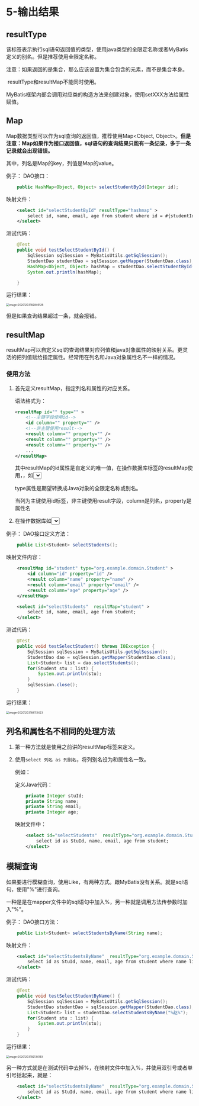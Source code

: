 # 5-输出结果



## resultType

​		该标签表示执行sql语句返回值的类型，使用java类型的全限定名称或者MyBatis定义的别名。但是推荐使用全限定名称。

​		注意：如果返回的是集合，那么应该设置为集合包含的元素，而不是集合本身。



​		resultType和resultMap不能同时使用。



MyBatis框架内部会调用对应类的构造方法来创建对象，使用setXXX方法给属性赋值。



## Map

Map数据类型可以作为sql查询的返回值，推荐使用Map<Object, Object>。**但是注意：Map如果作为接口返回值，sql语句的查询结果只能有一条记录，多于一条记录就会出现错误。**

其中，列名是Map的key，列值是Map的value。

例子：
DAO接口：

```java
    public HashMap<Object, Object> selectStudentById(Integer id);
```

映射文件：

```xml
    <select id="selectStudentById" resultType="hashmap" >
        select id, name, email, age from student where id = #{studentId}
    </select>
```



测试代码：

```java
    @Test
    public void testSelectStudentById() {
        SqlSession sqlSession = MyBatisUtils.getSqlSession();
        StudentDao studentDao = sqlSession.getMapper(StudentDao.class);
        HashMap<Object, Object> hashMap = studentDao.selectStudentById(1002);
        System.out.println(hashMap);

    }
```

运行结果：

<img src="https://crayon-1302863897.cos.ap-beijing.myqcloud.com/image/image-20201203182849126.png" alt="image-20201203182849126" style="zoom:50%;" />



但是如果查询结果超过一条，就会报错。





## resultMap

resultMap可以自定义sql的查询结果对应列值和java对象属性的映射关系。更灵活的把列值赋给指定属性。经常用在列名和Java对象属性名不一样的情况。



### 使用方法

1. 首先定义resultMap，指定列名和属性的对应关系。

    语法格式为：

    ```xml
    <resultMap id="" type="" >
        <!--主键字段使用id-->
    	<id column="" property="" />
        <!--非主键使用result-->
        <result column="" property="" />
        <result column="" property="" />
        <result column="" property="" />
        ...
    </resultMap>
    
    ```

    其中resultMap的id属性是自定义的唯一值，在操作数据库标签的resultMap使用，，如<select resultMap="resultMap的id值">

    type属性是期望转换成Java对象的全限定名称或别名。

    当列为主键使用id标签，非主键使用result字段，column是列名，property是属性名

2. 在操作数据库如<select>等标签中，把resultType替换成resultMap



例子：
DAO接口定义方法：

```java
    public List<Student> selectStudents();
```

映射文件内容：

```xml
    <resultMap id="student" type="org.example.domain.Student" >
        <id column="id" property="id" />
        <result column="name" property="name" />
        <result column="email" property="email" />
        <result column="age" property="age" />
    </resultMap>

    <select id="selectStudents"  resultMap="student" >
        select id, name, email, age from student;
    </select>
```

测试代码：

```java
    @Test
    public void testSelectStudent() throws IOException {
        SqlSession sqlSession = MyBatisUtils.getSqlSession();
        StudentDao dao = sqlSession.getMapper(StudentDao.class);
        List<Student> list = dao.selectStudents();
        for(Student stu : list) {
            System.out.println(stu);
        }
        sqlSession.close();
    }
```

运行结果：



<img src="https://crayon-1302863897.cos.ap-beijing.myqcloud.com/image/image-20201203184113423.png" alt="image-20201203184113423" style="zoom:50%;" />





## 列名和属性名不相同的处理方法

1. 第一种方法就是使用之前讲的resultMap标签来定义。

2. 使用`select 列名 as 列别名`，将列别名设为和属性名一致。

    例如：

    定义Java代码：

    ```java
        private Integer stuId;
        private String name;
        private String email;
        private Integer age;
    ```

    映射文件中：

    ```xml
        <select id="selectStudents"  resultType="org.example.domain.Student" >
            select id as StuId, name, email, age from student;
        </select>
    ```

    



## 模糊查询

如果要进行模糊查询，使用Like，有两种方式。跟MyBatis没有关系。就是sql语句，使用"%"进行查询。

一种是是在mapper文件中的sql语句中加入%，另一种就是调用方法传参数时加入"%"。



例子：
DAO接口方法：

```java
    public List<Student> selectStudentsByName(String name);
```



映射文件：

```xml
    <select id="selectStudentsByName"  resultType="org.example.domain.Student" >
        select id as StuId, name, email, age from student where name like #{name}
    </select>
```



测试代码：

```java
    @Test
    public void testSelectStudentByName() {
        SqlSession sqlSession = MyBatisUtils.getSqlSession();
        StudentDao studentDao = sqlSession.getMapper(StudentDao.class);
        List<Student> list = studentDao.selectStudentsByName("%赵%");
        for(Student stu : list) {
            System.out.println(stu);
        }
    }
```

运行结果：

<img src="https://crayon-1302863897.cos.ap-beijing.myqcloud.com/image/image-20201203192134193.png" alt="image-20201203192134193" style="zoom:50%;" />







另一种方式就是在测试代码中去掉%，在映射文件中加入%，并使用双引号或者单引号括起来，就是：

```xml
    <select id="selectStudentsByName"  resultType="org.example.domain.Student" >
        select id as StuId, name, email, age from student where name like "%" #{name} "%"
    </select>
```


